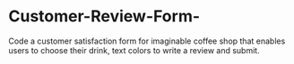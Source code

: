 # Customer-Review-Form-
Code a customer satisfaction form for imaginable coffee shop that enables users to choose their drink, text colors to write a review and submit.
